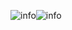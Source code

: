 ![info](https://github.com/OlegEgoism/game_Snake/assets/81327146/b859eb99-7949-49c2-bbc2-0a9e7fb2b3db)![info](https://github.com/OlegEgoism/game_Snake/assets/81327146/b653ba6d-63eb-411c-85f7-9efe3b87bd93)
